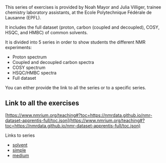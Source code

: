 This series of exercises is provided by Noah Mayor and Julia Villiger, trainee chemistry laboratory assistants, at the Ecole Polytechnique Fédérale de Lausanne (EPFL).

It includes the full dataset (proton, carbon (coupled and decoupled), COSY, HSQC, and HMBC) of common solvents.

It is divided into 5 series in order to show students the different NMR experiments:

- Proton spectrum
- Coupled and decoupled carbon spectra
- COSY spectrum
- HSQC/HMBC spectra
- Full dataset

You can either provide the link to all the series or to a specific series.

## Link to all the exercises

[https://www.nmrium.org/teaching#?toc=https://nmrdata.github.io/nmr-dataset-apprentis-full/toc.json](https://www.nmrium.org/teaching#?toc=https://nmrdata.github.io/nmr-dataset-apprentis-full/toc.json)

Links to series

* [solvent](https://www.nmrium.org/teaching#?toc=https://nmrdata.github.io/nmr-dataset-apprentis-full/toc_10_solvent.json)
* [simple](https://www.nmrium.org/teaching#?toc=https://nmrdata.github.io/nmr-dataset-apprentis-full/toc_20_simple.json)
* [medium](https://www.nmrium.org/teaching#?toc=https://nmrdata.github.io/nmr-dataset-apprentis-full/toc_30_medium.json)
